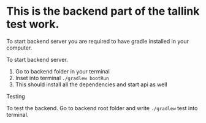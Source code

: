 # This is the backend part of the tallink test work.

To start backend server you are required to have gradle installed in your computer.

To start backend server.

1) Go to backend folder in your terminal <br />
2) Inset into terminal `./gradlew bootRun` <br />
3) This should install all the dependencies and start api as well <br />

Testing

To test the backend. Go to backend root folder and write `./gradlew` test into terminal.
